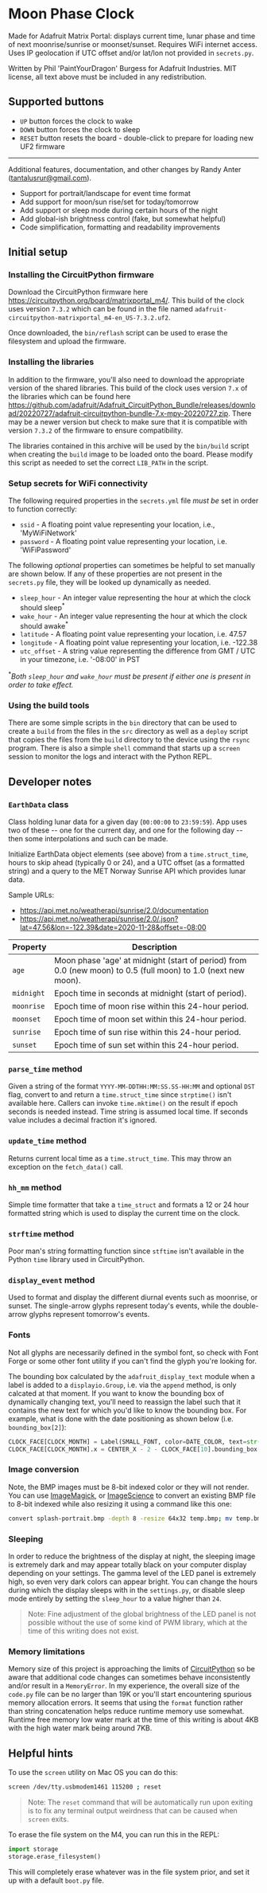 # Moon Phase Clock

Made for Adafruit Matrix Portal: displays current time, lunar phase and time of next moonrise/sunrise or moonset/sunset.
Requires WiFi internet access. Uses IP geolocation if UTC offset and/or lat/lon not provided in `secrets.py`.

Written by Phil 'PaintYourDragon' Burgess for Adafruit Industries. MIT license, all text above must be included in any
redistribution.

## Supported buttons

* `UP` button forces the clock to wake
* `DOWN` button forces the clock to sleep
* `RESET` button resets the board - double-click to prepare for loading new UF2 firmware

-----
Additional features, documentation, and other changes by Randy Anter (tantalusrur@gmail.com).

* Support for portrait/landscape for event time format
* Add support for moon/sun rise/set for today/tomorrow
* Add support or sleep mode during certain hours of the night
* Add global-ish brightness control (fake, but somewhat helpful)
* Code simplification, formatting and readability improvements

## Initial setup

### Installing the CircuitPython firmware

Download the CircuitPython firmware here <https://circuitpython.org/board/matrixportal_m4/>. This build of the clock
uses version `7.3.2` which can be found in the file named `adafruit-circuitpython-matrixportal_m4-en_US-7.3.2.uf2`.

Once downloaded, the `bin/reflash` script can be used to erase the filesystem and upload the firmware.

### Installing the libraries

In addition to the firmware, you'll also need to download the appropriate version of the shared libraries. This build of
the clock uses version `7.x` of the libraries which can be found here
<https://github.com/adafruit/Adafruit_CircuitPython_Bundle/releases/download/20220727/adafruit-circuitpython-bundle-7.x-mpy-20220727.zip>.
There may be a newer version but check to make sure that it is compatible with version `7.3.2` of the firmware to ensure
compatibility.

The libraries contained in this archive will be used by the `bin/build` script when creating the `build` image to be
loaded onto the board. Please modify this script as needed to set the correct `LIB_PATH` in the script.

### Setup secrets for WiFi connectivity

The following required properties in the `secrets.yml` file _must be_ set in order to function correctly:

* `ssid` - A floating point value representing your location, i.e., 'MyWiFiNetwork'
* `password` - A floating point value representing your location, i.e. 'WiFiPassword'

The following _optional_ properties can sometimes be helpful to set manually are shown below. If any of these properties
are not present in the `secrets.py` file, they will be looked up dynamically as needed.

* `sleep_hour` - An integer value representing the hour at which the clock should sleep<sup>*</sup>
* `wake_hour` - An integer value representing the hour at which the clock should awake<sup>*</sup>
* `latitude` - A floating point value representing your location, i.e. 47.57
* `longitude` - A floating point value representing your location, i.e. -122.38
* `utc_offset` - A string value representing the difference from GMT / UTC in your timezone, i.e. '-08:00' in PST

<sup>*</sup>_Both `sleep_hour` and `wake_hour` must be present if either one is present in order to take effect._

### Using the build tools

There are some simple scripts in the `bin` directory that can be used to create a `build` from the files in the `src`
directory as well as a `deploy` script that copies the files from the `build` directory to the device using the `rsync`
program. There is also a simple `shell` command that starts up a `screen` session to monitor the logs and interact with
the Python REPL.

## Developer notes

### `EarthData` class

Class holding lunar data for a given day (`00:00:00` to `23:59:59`). App uses two of these -- one for the current day,
and one for the following day -- then some interpolations and such can be made.

Initialize EarthData object elements (see above) from a `time.struct_time`, hours to skip ahead (typically 0 or 24), and
a UTC offset (as a formatted string) and a query to the MET Norway Sunrise API which provides lunar data.

Sample URLs:

* <https://api.met.no/weatherapi/sunrise/2.0/documentation>
* <https://api.met.no/weatherapi/sunrise/2.0/.json?lat=47.56&lon=-122.39&date=2020-11-28&offset=-08:00>

| Property | Description |
| ---- | ---- |
| `age` | Moon phase 'age' at midnight (start of period) from 0.0 (new moon) to 0.5 (full moon) to 1.0 (next new moon).
| `midnight` | Epoch time in seconds at midnight (start of period).
| `moonrise` | Epoch time of moon rise within this 24-hour period.
| `moonset` | Epoch time of moon set within this 24-hour period.
| `sunrise` | Epoch time of sun rise within this 24-hour period.
| `sunset` | Epoch time of sun set within this 24-hour period.

### `parse_time` method

Given a string of the format `YYYY-MM-DDTHH:MM:SS.SS-HH:MM` and optional `DST` flag, convert to and return a
`time.struct_time` since `strptime()` isn't available here. Callers can invoke `time.mktime()` on the result if epoch
seconds is needed instead. Time string is assumed local time. If seconds value includes a decimal
fraction it's ignored.

### `update_time` method

Returns current local time as a `time.struct_time`. This may throw an exception on the `fetch_data()` call.

### `hh_mm` method

Simple time formatter that take a `time_struct` and formats a 12 or 24 hour formatted string which is used to display
the current time on the clock.

### `strftime` method

Poor man's string formatting function since `stftime` isn't available in the Python `time` library used in
CircuitPython.

### `display_event` method

Used to format and display the different diurnal events such as moonrise, or sunset. The single-arrow glyphs represent
today's events, while the double-arrow glyphs represent tomorrow's events.

### Fonts

Not all glyphs are necessarily defined in the symbol font, so check with Font Forge or some other font utility if you
can't find the glyph you're looking for.

The bounding box calculated by the `adafruit_display_text` module when a label is added to a `displayio.Group`, i.e. via
the `append` method, is only calcated at that moment. If you want to know the bounding box of dynamically changing text,
you'll need to reassign the label such that it contains the new text for which you'd like to know the bounding box. For
example, what is done with the date positioning as shown below (i.e. `bounding_box[2]`):

```py
CLOCK_FACE[CLOCK_MONTH] = Label(SMALL_FONT, color=DATE_COLOR, text=str(NOW.tm_mon), y=TIME_Y + 10)
CLOCK_FACE[CLOCK_MONTH].x = CENTER_X - 2 - CLOCK_FACE[10].bounding_box[2]
```

### Image conversion

Note, the BMP images must be 8-bit indexed color or they will not render. You can use
[ImageMagick](https://imagemagick.org/index.php), or [ImageScience](https://github.com/seattlerb/image_science) to
convert an existing BMP file to 8-bit indexed while also resizing it using a command like this one:

```sh
convert splash-portrait.bmp -depth 8 -resize 64x32 temp.bmp; mv temp.bmp splash-portrait.bmp
```

### Sleeping

In order to reduce the brightness of the display at night, the sleeping image is extremely dark and may appear totally
black on your computer display depending on your settings. The gamma level of the LED panel is extremely high, so even
very dark colors can appear bright. You can change the hours during which the display sleeps with in the `settings.py`,
or disable sleep mode entirely by setting the `sleep_hour` to a value higher than `24`.

> Note: Fine adjustment of the global brightness of the LED panel is not possible without the use of some kind of PWM
> library, which at the time of this writing does not exist.

### Memory limitations

Memory size of this project is approaching the limits of
[CircuitPython](https://learn.adafruit.com/welcome-to-circuitpython?view=all#what-is-a-memoryerror-3020684-8) so be
aware that additional code changes can sometimes behave inconsistently and/or result in a `MemoryError`. In my
experience, the overall size of the `code.py` file can be no larger than 19K or you'll start encountering spurious
memory allocation errors. It seems that using the `format` function rather than string concatenation helps reduce
runtime memory use somewhat. Runtime free memory low water mark at the time of this writing is about 4KB with the high
water mark being around 7KB.

## Helpful hints

To use the `screen` utility on Mac OS you can do this:

```sh
screen /dev/tty.usbmodem1461 115200 ; reset
```

> Note: The `reset` command that will be automatically run upon exiting is to fix any terminal output weirdness that can
> be caused when `screen` exits.

To erase the file system on the M4, you can run this in the REPL:

```py
import storage
storage.erase_filesystem()
```

This will completely erase whatever was in the file system prior, and set it up with a default `boot.py` file.

